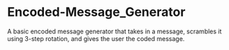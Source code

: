 # Encoded-Message_Generator
A basic encoded message generator that takes in a message, scrambles it using 3-step rotation, and gives the user the coded message. 
